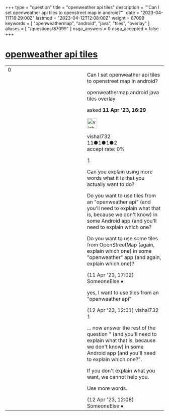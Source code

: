 +++
type = "question"
title = "openweather api tiles"
description = '''Can I set openweather api tiles to openstreet map in android?'''
date = "2023-04-11T16:29:00Z"
lastmod = "2023-04-12T12:08:00Z"
weight = 87099
keywords = [ "openweathermap", "android", "java", "tiles", "overlay" ]
aliases = [ "/questions/87099" ]
osqa_answers = 0
osqa_accepted = false
+++

<div class="headNormal">

# [openweather api tiles](/questions/87099/openweather-api-tiles)

</div>

<div id="main-body">

<div id="askform">

<table id="question-table" style="width:100%;">
<colgroup>
<col style="width: 50%" />
<col style="width: 50%" />
</colgroup>
<tbody>
<tr>
<td style="width: 30px; vertical-align: top"><div class="vote-buttons">
<span id="post-87099-upvote" class="ajax-command post-vote up" rel="nofollow" title="I like this post (click again to cancel)"> </span>
<div id="post-87099-score" class="post-score" title="current number of votes">
0
</div>
<span id="post-87099-downvote" class="ajax-command post-vote down" rel="nofollow" title="I dont like this post (click again to cancel)"> </span> <span id="favorite-mark" class="ajax-command favorite-mark" rel="nofollow" title="mark/unmark this question as favorite (click again to cancel)"> </span>
<div id="favorite-count" class="favorite-count">
&#10;</div>
</div></td>
<td><div id="item-right">
<div class="question-body">
<p>Can I set openweather api tiles to openstreet map in android?</p>
</div>
<div id="question-tags" class="tags-container tags">
<span class="post-tag tag-link-openweathermap" rel="tag" title="see questions tagged &#39;openweathermap&#39;">openweathermap</span> <span class="post-tag tag-link-android" rel="tag" title="see questions tagged &#39;android&#39;">android</span> <span class="post-tag tag-link-java" rel="tag" title="see questions tagged &#39;java&#39;">java</span> <span class="post-tag tag-link-tiles" rel="tag" title="see questions tagged &#39;tiles&#39;">tiles</span> <span class="post-tag tag-link-overlay" rel="tag" title="see questions tagged &#39;overlay&#39;">overlay</span>
</div>
<div id="question-controls" class="post-controls">
&#10;</div>
<div class="post-update-info-container">
<div class="post-update-info post-update-info-user">
<p>asked <strong>11 Apr '23, 16:29</strong></p>
<img src="https://secure.gravatar.com/avatar/e7d3e57e0397bc671f2b91c3c2dc57f2?s=32&amp;d=identicon&amp;r=g" class="gravatar" width="32" height="32" alt="vishal732&#39;s gravatar image" />
<p><span>vishal732</span><br />
<span class="score" title="11 reputation points">11</span><span title="1 badges"><span class="badge1">●</span><span class="badgecount">1</span></span><span title="1 badges"><span class="silver">●</span><span class="badgecount">1</span></span><span title="2 badges"><span class="bronze">●</span><span class="badgecount">2</span></span><br />
<span class="accept_rate" title="Rate of the user&#39;s accepted answers">accept rate:</span> <span title="vishal732 has no accepted answers">0%</span></p>
</div>
</div>
<div id="comments-container-87099" class="comments-container">
<span id="87101"></span>
<div id="comment-87101" class="comment">
<div id="post-87101-score" class="comment-score">
1
</div>
<div class="comment-text">
<p>Can you explain using more words what it is that you actually want to do?</p>
<p>Do you want to use tiles from an "openweather api" (and you'll need to explain what that is, because we don't know) in some Android app (and you'll need to explain which one?</p>
<p>Do you want to use some tiles from OpenStreetMap (again, explain which one) in some "openweather" app (and again, explain which one)?</p>
</div>
<div id="comment-87101-info" class="comment-info">
<span class="comment-age">(11 Apr '23, 17:02)</span> <span class="comment-user userinfo">SomeoneElse ♦</span>
</div>
</div>
<span id="87104"></span>
<div id="comment-87104" class="comment">
<div id="post-87104-score" class="comment-score">
&#10;</div>
<div class="comment-text">
<p>yes, I want to use tiles from an "openweather api"</p>
</div>
<div id="comment-87104-info" class="comment-info">
<span class="comment-age">(12 Apr '23, 12:01)</span> <span class="comment-user userinfo">vishal732</span>
</div>
</div>
<span id="87105"></span>
<div id="comment-87105" class="comment">
<div id="post-87105-score" class="comment-score">
1
</div>
<div class="comment-text">
<p>... now answer the rest of the question " (and you'll need to explain what that is, because we don't know) in some Android app (and you'll need to explain which one?".</p>
<p>If you don't explain what you want, we cannot help you.</p>
<p>Use more words.</p>
</div>
<div id="comment-87105-info" class="comment-info">
<span class="comment-age">(12 Apr '23, 12:08)</span> <span class="comment-user userinfo">SomeoneElse ♦</span>
</div>
</div>
</div>
<div id="comment-tools-87099" class="comment-tools">
&#10;</div>
<div class="clear">
&#10;</div>
<div id="comment-87099-form-container" class="comment-form-container">
&#10;</div>
<div class="clear">
&#10;</div>
</div></td>
</tr>
</tbody>
</table>

</div>

</div>


